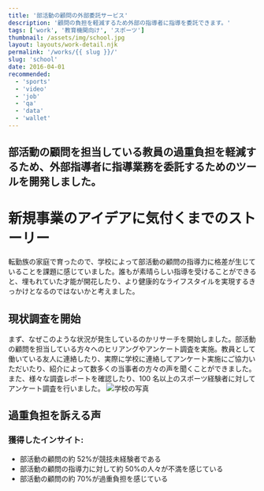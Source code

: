 ```yaml
---
title: '部活動の顧問の外部委託サービス'
description: '顧問の負担を軽減するため外部の指導者に指導を委託できます。'
tags: ['work', '教育機関向け', 'スポーツ']
thumbnail: /assets/img/school.jpg
layout: layouts/work-detail.njk
permalink: '/works/{{ slug }}/'
slug: 'school'
date: 2016-04-01
recommended:
  - 'sports'
  - 'video'
  - 'job'
  - 'qa'
  - 'data'
  - 'wallet'
---
```


## 部活動の顧問を担当している教員の過重負担を軽減するため、外部指導者に指導業務を委託するためのツールを開発しました。

# 新規事業のアイデアに気付くまでのストーリー

転勤族の家庭で育ったので、学校によって部活動の顧問の指導力に格差が生じていることを課題に感じていました。誰もが素晴らしい指導を受けることができると、埋もれていた才能が開花したり、より健康的なライフスタイルを実現するきっかけとなるのではないかと考えました。

## 現状調査を開始

まず、なぜこのような状況が発生しているのかリサーチを開始しました。部活動の顧問を担当している方々へのヒリアングやアンケート調査を実施。教員として働いている友人に連絡したり、実際に学校に連絡してアンケート実施にご協力いただいたり、紹介によって数多くの当事者の方々の声を聞くことができました。また、様々な調査レポートを確認したり、100 名以上のスポーツ経験者に対してアンケート調査を行いました。
![学校の写真](/per-pj/assets/img/school.jpg)

## 過重負担を訴える声

### 獲得したインサイト:

- 部活動の顧問の約 52%が競技未経験者である
- 部活動の顧問の指導力に対して約 50%の人々が不満を感じている
- 部活動の顧問の約 70%が過重負担を感じている
